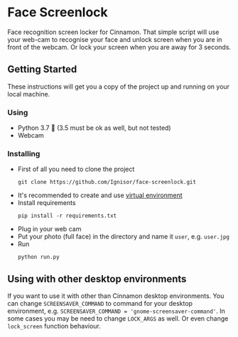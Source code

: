 # Face Screenlock
Face recognition screen locker for Cinnamon. That simple script will use your web-cam to recognise your face and unlock screen when you are in front of the webcam. Or lock your screen when you are away for 3 seconds.

## Getting Started

These instructions will get you a copy of the project up and running on your local machine.

### Using

- Python 3.7 :snake: (3.5 must be ok as well, but not tested)
- Webcam

### Installing

- First of all you need to clone the project
    ```
    git clone https://github.com/Ignisor/face-screenlock.git
    ```
- It's recommended to create and use [virtual environment](https://docs.python.org/3/library/venv.html)
- Install requirements
    ```
    pip install -r requirements.txt
    ```
- Plug in your web cam
- Put your photo (full face) in the directory and name it `user`, e.g. `user.jpg`
- Run
    ```
    python run.py
    ```

## Using with other desktop environments
If you want to use it with other than Cinnamon desktop environments. You can change `SCREENSAVER_COMMAND` to command for your desktop environment, e.g. `SCREENSAVER_COMMAND = 'gnome-screensaver-command'`. 
In some cases you may be need to change `LOCK_ARGS` as well. Or even change `lock_screen` function behaviour.
